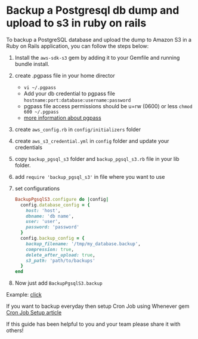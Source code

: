 # Backup a Postgresql db dump and upload to s3 in ruby on rails

To backup a PostgreSQL database and upload the dump to Amazon S3 in a Ruby on Rails application, you can follow the steps below:

1. Install the `aws-sdk-s3` gem by adding it to your Gemfile and running bundle install.
2. create .pgpass file in your home director
   - `vi ~/.pgpass`
   - Add your db credential to pgpass file `hostname:port:database:username:password`
   - pgpass file access permissions should be u=rw (0600) or less `chmod 600 ~/.pgpass`
   - [more information about pgpass](https://www.postgresql.org/docs/current/libpq-pgpass.html)
3. create `aws_config.rb` in `config/initializers` folder
4. create `aws_s3_credential.yml` in `config` folder and update your credentials
5. copy `backup_pgsql_s3` folder and `backup_pgsql_s3.rb` file in your lib folder.
6. add `require 'backup_pgsql_s3'` in file where you want to use
7. set configurations

    ```ruby
    BackupPgsqlS3.configure do |config|
      config.database_config = {
        host: 'host',
        dbname: 'db name',
        user: 'user',
        password: 'password'
      }
      config.backup_config = {
        backup_filename: '/tmp/my_database.backup',
        compression: true,
        delete_after_upload: true,
        s3_path: 'path/to/backups'
      }
    end
    ```

8. Now just add `BackupPgsqlS3.backup`

Example: [click](./example.rb)

If you want to backup everyday then setup Cron Job using Whenever gem [Cron Job Setup article](https://medium.com/@kanani-nirav/scheduling-tasks-using-the-whenever-gem-ruby-on-rails-5e61c82ad563)

If this guide has been helpful to you and your team please share it with others!
